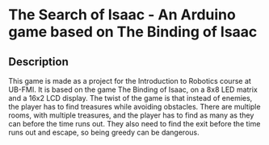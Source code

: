# The Search of Isaac - An Arduino game based on The Binding of Isaac

## Description

This game is made as a project for the Introduction to Robotics course at UB-FMI. It is based on the game The Binding of Isaac, on a 8x8 LED matrix and a 16x2 LCD display. The twist of the game is that instead of enemies, the player has to find treasures while avoiding obstacles. There are multiple rooms, with multiple treasures, and the player has to find as many as they can before the time runs out. They also need to find the exit before the time runs out and escape, so being greedy can be dangerous.

